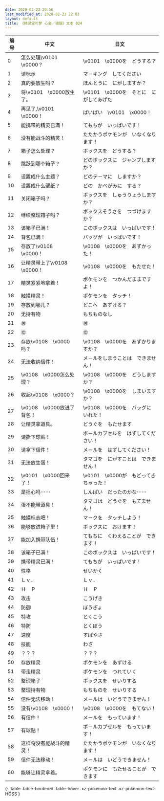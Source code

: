```yaml
---
date: 2020-02-23 20:56
last_modified_at: 2020-02-23 22:03
layout: default
title: 《精灵宝可梦 心金／魂银》文本 024
---
```

| 编号 | 中文 | 日文 |
| ---- | ---- | ---- |
| 0 | 怎么处理\v0101　\x0000？ | \v0101　\x0000を　どうする？ |
| 1 | 请标示 | マ－キング　してください |
| 2 | 真的要放生吗？ | ほんとうに　にがしますか？ |
| 3 | 将\v0101　\x0000放生了。 | \v0101　\x0000を　そとに　にがしてあげた |
| 4 | 再见了,\v0101　\x0000！ | ばいばい　\v0101　\x0000！ |
| 5 | 能携带的精灵已满！ | てもちが　いっぱいです！ |
| 6 | 没有能战斗的精灵！ | たたかうポケモンが　いなくなります！ |
| 7 | 箱子怎么处理？ | ボックスを　どうする？ |
| 8 | 跳跃到哪个箱子？ | どのボックスに　ジャンプしますか？ |
| 9 | 设置成什么主题？ | どのテ－マに　しますか？ |
| 10 | 设置成什么壁纸？ | どの　かべがみに　する？ |
| 11 | 关闭箱子吗？ | ボックスを　しゅうりょうしますか？ |
| 12 | 继续整理箱子吗？ | ボックスそうさを　つづけますか？ |
| 13 | 该箱子已满！ | このボックスは　いっぱいです！ |
| 14 | 背包已满！ | バッグが　いっぱいです！ |
| 15 | 存放了\v0108　\x0000！ | \v0108　\x0000を　あずかった！ |
| 16 | 让精灵带上了\v0108　\x0000！ | \v0108　\x0000を　もたせた！ |
| 17 | 精灵紧紧地拿着！ | ポケモンを　つかんだままですよ！ |
| 18 | 触摸精灵！ | ポケモンを　タッチ！ |
| 19 | 存放到哪儿？ | どこへ　あずける？ |
| 20 | 无持有物 | もちものなし |
| 21 | ㊚ | ㊚ |
| 22 | ㊛ | ㊛ |
| 23 | 存放\v0108　\x0000吗？ | \v0108　\x0000を　あずかりますか？ |
| 24 | 无法收纳信件！ | メ－ルをしまうことは　できません！ |
| 25 | \v0108　\x0000怎么处理？ | \v0108　\x0000を　どうしますか？ |
| 26 | 收起\v0108　\x0000？ | \v0108　\x0000を　しまいますか？ |
| 27 | \v0108　\x0000放进了背包！ | \v0108　\x0000を　バッグに　いれた！ |
| 28 | 让精灵拿道具。 | どうぐを　もたせます |
| 29 | 请撕下球贴！ | ボ－ルカプセルを　はずしてください！ |
| 30 | 请拿下信件！ | メ－ルを　はずしてください！ |
| 31 | 无法放生蛋！ | タマゴを　にがすことは　できません！ |
| 32 | \v0101　\x0000回来了！ | \v0101　\x0000が　もどってきちゃった！ |
| 33 | 是担心吗⋯⋯ | しんぱい　だったのかな⋯⋯ |
| 34 | 蛋不能带道具！ | タマゴは　どうぐを　もてません！ |
| 35 | 触摸标志吧！ | マ－クを　タッチしよう！ |
| 36 | 能够放进箱子里！ | ボックスに　おけます！ |
| 37 | 能加入携带队伍！ | てもちに　くわえることが　できます！ |
| 38 | 该箱子已满！ | このボックスは　いっぱいです！ |
| 39 | 携带精灵已满！ | てもちが　いっぱいです！ |
| 40 | 性格 | せいかく |
| 41 | Ｌｖ． | Ｌｖ． |
| 42 | Ｈ　Ｐ | Ｈ　Ｐ |
| 43 | 攻击 | こうげき |
| 44 | 防御 | ぼうぎょ |
| 45 | 特攻 | とくこう |
| 46 | 特防 | とくぼう |
| 47 | 速度 | すばやさ |
| 48 | 技能 | わざ |
| 49 | ？？？ | ？？？ |
| 50 | 存放精灵 | ポケモンを　あずける |
| 51 | 带走精灵 | ポケモンを　つれていく |
| 52 | 整理箱子 | ボックスを　せいりする |
| 53 | 整理持有物 | もちものを　せいりする |
| 54 | 信件无法移动！ | メ－ルは　いどうできません！ |
| 55 | 没有\v0108　\x0000！ | \v0108　\x0000を　もてない！ |
| 56 | 有信件！ | メ－ルを　もっています！ |
| 57 | 有球贴！ | ボ－ルカプセルを　もっています！ |
| 58 | 这样将没有能战斗的精灵！ | たたかうポケモンが　いなくなります！ |
| 59 | 信件无法移动！ | メ－ルは　いどうできません！ |
| 60 | 能够让精灵拿着。 | ポケモンに　もたせることが　できます |
{: .table .table-bordered .table-hover .xz-pokemon-text .xz-pokemon-text-HGSS }